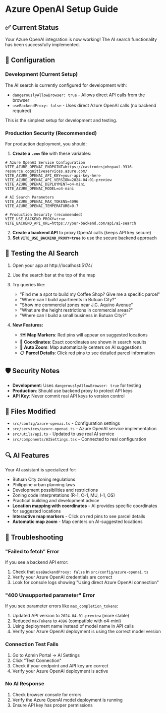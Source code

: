 # Azure OpenAI Setup Guide

## ✅ Current Status
Your Azure OpenAI integration is now working! The AI search functionality has been successfully implemented.

## 🔧 Configuration

### Development (Current Setup)
The AI search is currently configured for development with:
- `dangerouslyAllowBrowser: true` - Allows direct API calls from the browser
- `useBackendProxy: false` - Uses direct Azure OpenAI calls (no backend required)

This is the simplest setup for development and testing.

### Production Security (Recommended)

For production deployment, you should:

1. **Create a `.env` file** with these variables:
```env
# Azure OpenAI Service Configuration
VITE_AZURE_OPENAI_ENDPOINT=https://castrodesjohnpaul-9316-resource.cognitiveservices.azure.com/
VITE_AZURE_OPENAI_API_KEY=your-api-key-here
VITE_AZURE_OPENAI_API_VERSION=2024-04-01-preview
VITE_AZURE_OPENAI_DEPLOYMENT=o4-mini
VITE_AZURE_OPENAI_MODEL=o4-mini

# AI Search Parameters
VITE_AZURE_OPENAI_MAX_TOKENS=4096
VITE_AZURE_OPENAI_TEMPERATURE=0.7

# Production Security (recommended)
VITE_USE_BACKEND_PROXY=true
VITE_BACKEND_API_URL=https://your-backend.com/api/ai-search
```

2. **Create a backend API** to proxy OpenAI calls (keeps API key secure)
3. **Set `VITE_USE_BACKEND_PROXY=true`** to use the secure backend approach

## 🚀 Testing the AI Search

1. Open your app at http://localhost:5174/
2. Use the search bar at the top of the map
3. Try queries like:
   - "Find me a spot to build my Coffee Shop? Give me a specific parcel"
   - "Where can I build apartments in Butuan City?"
   - "Show me commercial zones near J.C. Aquino Avenue"
   - "What are the height restrictions in commercial areas?"
   - "Where can I build a small business in Butuan City?"

4. **New Features:**
   - 🗺️ **Map Markers**: Red pins will appear on suggested locations
   - 📍 **Coordinates**: Exact coordinates are shown in search results
   - 🎯 **Auto Zoom**: Map automatically centers on AI suggestions
   - 📋 **Parcel Details**: Click red pins to see detailed parcel information

## 🛡️ Security Notes

- **Development**: Uses `dangerouslyAllowBrowser: true` for testing
- **Production**: Should use backend proxy to protect API keys
- **API Key**: Never commit real API keys to version control

## 📁 Files Modified

- `src/config/azure-openai.ts` - Configuration settings
- `src/services/azure-openai.ts` - Azure OpenAI service implementation
- `src/utils/api.ts` - Updated to use real AI service
- `src/components/AISettings.tsx` - Connected to real configuration

## 🔍 AI Features

Your AI assistant is specialized for:
- Butuan City zoning regulations
- Philippine urban planning laws
- Development possibilities and restrictions
- Zoning code interpretations (R-1, C-1, MU, I-1, OS)
- Practical building and development advice
- **Location mapping with coordinates** - AI provides specific coordinates for suggested locations
- **Interactive map markers** - Click on red pins to see parcel details
- **Automatic map zoom** - Map centers on AI-suggested locations

## 🔧 Troubleshooting

### "Failed to fetch" Error
If you see a backend API error:
1. Check that `useBackendProxy: false` in `src/config/azure-openai.ts`
2. Verify your Azure OpenAI credentials are correct
3. Look for console logs showing "Using direct Azure OpenAI connection"

### "400 Unsupported parameter" Error
If you see parameter errors like `max_completion_tokens`:
1. Updated API version to `2024-04-01-preview` (more stable)
2. Reduced `maxTokens` to `4096` (compatible with o4-mini)
3. Using deployment name instead of model name in API calls
4. Verify your Azure OpenAI deployment is using the correct model version

### Connection Test Fails
1. Go to Admin Portal → AI Settings
2. Click "Test Connection"
3. Check if your endpoint and API key are correct
4. Verify your Azure OpenAI deployment is active

### No AI Response
1. Check browser console for errors
2. Verify the Azure OpenAI model deployment is running
3. Ensure API key has proper permissions 